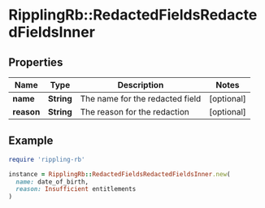 # RipplingRb::RedactedFieldsRedactedFieldsInner

## Properties

| Name | Type | Description | Notes |
| ---- | ---- | ----------- | ----- |
| **name** | **String** | The name for the redacted field | [optional] |
| **reason** | **String** | The reason for the redaction | [optional] |

## Example

```ruby
require 'rippling-rb'

instance = RipplingRb::RedactedFieldsRedactedFieldsInner.new(
  name: date_of_birth,
  reason: Insufficient entitlements
)
```

